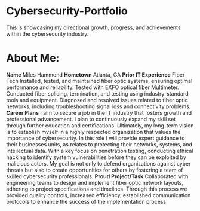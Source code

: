 # Cybersecurity-Portfolio
This is showcasing my directional growth, progress, and achievements  within the cybersecurity industry.
# About Me: 
**Name** Miles Hammond
**Hometown** Atlanta, GA
**Prior IT Experience** 
Fiber Tech Installed, tested, and maintained fiber optic systems, ensuring optimal performance and reliability. Tested with EXFO optical fiber Multimeter. Conducted fiber splicing, termination, and testing using industry-standard tools and equipment.
Diagnosed and resolved issues related to fiber optic networks, including troubleshooting signal loss and connectivity problems.
**Career Plans** 
I aim to secure a job in the IT industry that fosters growth and professional advancement. I plan to continuously expand my skill set through further education and certifications. Ultimately, my long-term vision is to establish myself in a highly respected organization that values the importance of cybersecurity. In this role I will provide expert guidance to their businesses units, as relates to protecting their networks, systems, and intellectual data. With a key focus on penetration testing, conducting ethical hacking to identify system vulnerabilities before they can be exploited by malicious actors. My goal is not only to defend organizations against cyber threats but also to create opportunities for others by fostering a team of skilled cybersecurity professionals.
**Proud Project/Task** 
Collaborated with engineering teams to design and implement fiber optic network layouts, adhering to project specifications and timelines. Through this process we provided quality controls, increased efficiency, established communication protocols to enhance the success of the implementation process.
